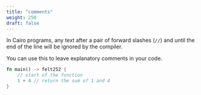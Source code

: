 ```yaml
---
title: "comments"
weight: 250
draft: false
---
```


In Cairo programs, any text after a pair of forward slashes (`//`) and until the end of the line will be ignored by the compiler.

You can use this to leave explanatory comments in your code.

```rust {.codebox}
fn main() -> felt252 {
    // start of the function
    1 + 4 // return the sum of 1 and 4
}
```
